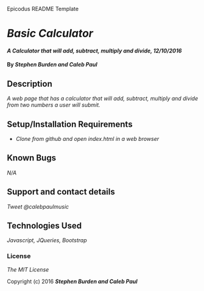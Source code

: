 Epicodus README Template

# _Basic Calculator_

#### _A Calculator that will add, subtract, multiply and divide, 12/10/2016_

#### By _**Stephen Burden and Caleb Paul**_

## Description

_A web page that has a calculator that will add, subtract, multiply and divide from two numbers a user will submit._

## Setup/Installation Requirements

* _Clone from github and open index.html in a web browser_

## Known Bugs

_N/A_

## Support and contact details

_Tweet @calebpaulmusic_

## Technologies Used

_Javascript, JQueries, Bootstrap_

### License

*The MIT License*

Copyright (c) 2016 **_Stephen Burden and Caleb Paul_**
